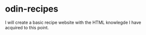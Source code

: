 # odin-recipes

I will create a basic recipe website with the HTML knowlegde I have acquired to this point.